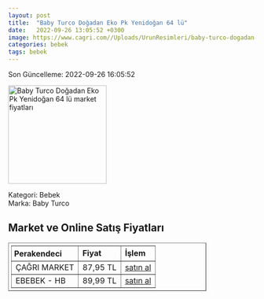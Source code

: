 ```yaml
---
layout: post
title:  "Baby Turco Doğadan Eko Pk Yenidoğan 64 lü"
date:   2022-09-26 13:05:52 +0300
image: https://www.cagri.com//Uploads/UrunResimleri/baby-turco-dogadan-eko-pk-yenidogan-64-c-71fb.jpg
categories: bebek
tags: bebek
---
```


Son Güncelleme: 2022-09-26 16:05:52

<img src="https://www.cagri.com//Uploads/UrunResimleri/baby-turco-dogadan-eko-pk-yenidogan-64-c-71fb.jpg" width="200" alt="Baby Turco Doğadan Eko Pk Yenidoğan 64 lü market fiyatları" />

Kategori: Bebek
<br />
Marka: Baby Turco

<h2>Market ve Online Satış Fiyatları</h2>

<table border="1" style="padding: 5px;width:80%;">
  <tr>
    <td style="padding: 5px;"><strong>Perakendeci</strong></td>
    <td><strong>Fiyat</strong></td>
    <td><strong>İşlem</strong></td>
  </tr>
  <tr>
              <td title="Çağrı Market">ÇAĞRI MARKET</td>
              <td>87,95 TL</td>
              <td><a title="Çağrı Market" target="_blank" href="https://www.cagri.com/baby-turco-dogadan-eko-pk-yenidogan-64-lu">satın al</a></td>
            </tr><tr>
              <td title="Hepsiburada/ebebek Mağazası">EBEBEK - HB</td>
              <td>89,99 TL</td>
              <td><a title="Hepsiburada/ebebek Mağazası" target="_blank" href="https://www.hepsiburada.com/baby-turco-eko-paket-1-numara-64-lu-pm-HBC00001BBMML">satın al</a></td>
            </tr>
</table>
